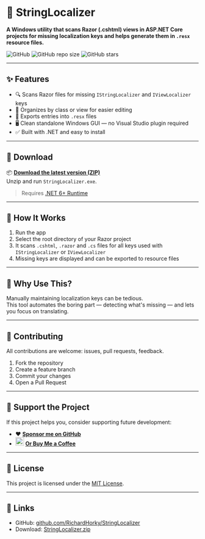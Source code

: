 # 🧩 StringLocalizer

**A Windows utility that scans Razor (.cshtml) views in ASP.NET Core projects for missing localization keys and helps generate them in `.resx` resource files.**

![GitHub](https://img.shields.io/github/license/RichardHorky/StringLocalizer)
![GitHub repo size](https://img.shields.io/github/repo-size/RichardHorky/StringLocalizer)
![GitHub stars](https://img.shields.io/github/stars/RichardHorky/StringLocalizer?style=social)

---

## ✨ Features

- 🔍 Scans Razor files for missing `IStringLocalizer` and `IViewLocalizer` keys
- 📁 Organizes by class or view for easier editing
- 📄 Exports entries into `.resx` files
- 🖥️ Clean standalone Windows GUI — no Visual Studio plugin required
- ✅ Built with .NET and easy to install

---

## 🚀 Download

📦 **[Download the latest version (ZIP)](https://richardhorky.github.io/StringLocalizer/StringLocalizer.zip)**  
Unzip and run `StringLocalizer.exe`.

> Requires [.NET 6+ Runtime](https://dotnet.microsoft.com/en-us/download/dotnet/6.0)

---

## 🧠 How It Works

1. Run the app
2. Select the root directory of your Razor project
3. It scans `.cshtml`, `.razor` and `.cs` files for all keys used with `IStringLocalizer` or `IViewLocalizer`
4. Missing keys are displayed and can be exported to resource files

---

## 🧩 Why Use This?

Manually maintaining localization keys can be tedious.  
This tool automates the boring part — detecting what's missing — and lets you focus on translating.

---

## 🤝 Contributing

All contributions are welcome: issues, pull requests, feedback.

1. Fork the repository
2. Create a feature branch
3. Commit your changes
4. Open a Pull Request

---

## 💸 Support the Project

If this project helps you, consider supporting future development:

- ❤️ **[Sponsor me on GitHub](https://github.com/sponsors/RichardHorky)**
- <img width="22" height="22" class="octicon rounded-2 d-block" alt="buy_me_a_coffee" src="https://github.githubassets.com/assets/buy_me_a_coffee-63ed78263f6e.svg"> **[Or Buy Me a Coffee](https://buymeacoffee.com/richardhorky)**

---

## 📜 License

This project is licensed under the [MIT License](LICENSE).

---

## 🔗 Links

- GitHub: [github.com/RichardHorky/StringLocalizer](https://github.com/RichardHorky/StringLocalizer)
- Download: [StringLocalizer.zip](https://richardhorky.github.io/StringLocalizer/StringLocalizer.zip)

